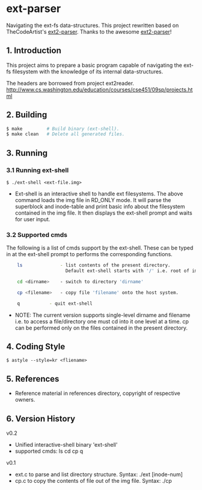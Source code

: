 # ext-parser

Navigating the ext-fs data-structures.
This project rewritten based on TheCodeArtist's [ext2-parser](https://github.com/TheCodeArtist/ext2-parser/tree/b42065a07d8b06894f3cf88139a8d7808cd791d0). Thanks to the awesome [ext2-parser](https://github.com/TheCodeArtist/ext2-parser)!
##  1. Introduction 
This project aims to prepare a basic program capable of navigating the ext-fs filesystem with the knowledge of its internal data-structures.

The headers are borrowed from project ext2reader.
http://www.cs.washington.edu/education/courses/cse451/09sp/projects.html

## 2. Building

```sh
$ make         # Build binary (ext-shell).
$ make clean   # Delete all generated files.
```

## 3. Running
###  3.1 Running ext-shell
`$ ./ext-shell <ext-file.img>`

- Ext-shell is an interactive shell to handle ext filesystems. The above command loads the img file in RD_ONLY mode. It will parse the superblock and inode-table and print basic info about the filesystem contained in the img file. It then displays the ext-shell prompt and waits for user input.

### 3.2 Supported cmds
The following is a list of cmds support by the ext-shell. These can be typed in at the ext-shell prompt to performs the corresponding functions.
```sh
    ls      		- list contents of the present directory.
        	    	  Default ext-shell starts with '/' i.e. root of img.

    cd <dirname> 	- switch to directory 'dirname'

    cp <filename>	- copy file 'filename' onto the host system.

    q   		- quit ext-shell
```

- NOTE: The current version supports single-level dirname and filename i.e. to access a file/directory one must cd into it one level at a time. cp can be performed only on the files contained in the present directory.

## 4. Coding Style
`$ astyle --style=kr <fliename>`

## 5. References
- Reference material in references directory, copyright of respective owners.


## 6. Version History
v0.2
- Unified interactive-shell binary 'ext-shell'
- supported cmds: ls cd cp q

v0.1
- ext.c to parse and list directory structure.
  Syntax: ./ext <img-file> [inode-num]
- cp.c to copy the contents of file out of the img file.
  Syntax: ./cp <img-file> <src-inode-num> <dst-filename>

